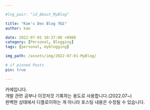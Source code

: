 ```yaml
---

#lng_pair: "id_About_MyBlog"

title: "Kae's Dev Blog 개요"
author: kae

date: 2022-07-01 10:37:00 +0900
category: [Personal, Blogging]
tags: [personal, myblogging]

img_path: /assets/img/2022-07-01-MyBlog/

# if pinned Posts
pin: true

---
```


카에입니다.  
개발 관련 공부나 이것저것 기록하는 용도로 사용합니다.(2022.07~)  
완벽한 상태에서 디플로이하는 게 아니라 포스팅 내용은 수정될 수 있습니다.
